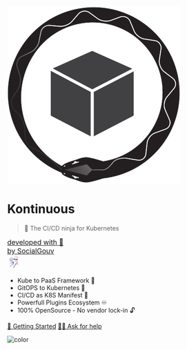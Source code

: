 ![logo](_media/kontinuous-logo.png)

# Kontinuous
> 🥷 The CI/CD ninja for Kubernetes

<a style="font-size: 16px" href="https://socialgouv.github.io/" target="_blank">developed with 💚<br> by SocialGouv <br><img src="_media/socialgroove-100.jpg" width="32px" height="32px"></a>


- Kube to PaaS Framework 🐉 
- GitOPS to Kubernetes 🚀
- CI/CD as K8S Manifest 🐋
- Powerfull Plugins Ecosystem ♾️
- 100% OpenSource - No vendor lock-in 🔓

[🏁 Getting Started](#_1-getting-started)
[👨‍💻 Ask for help](https://github.com/socialgouv/kontinuous/issues/new/choose)

![color](#fff)